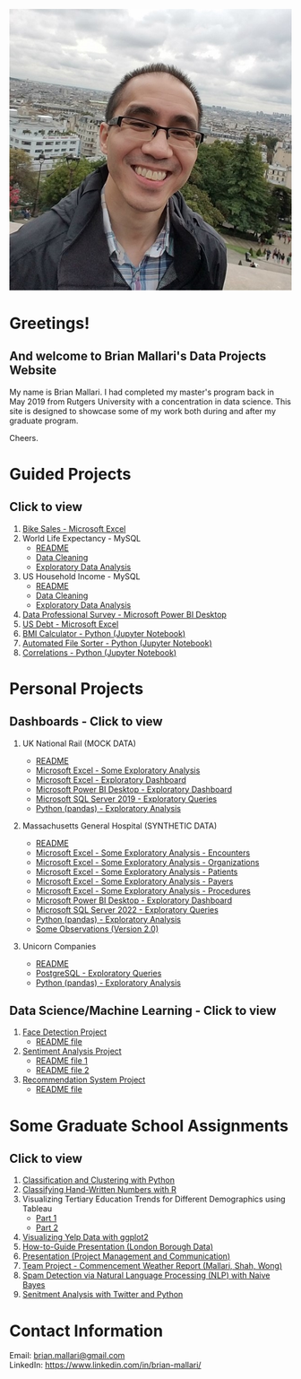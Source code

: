 ![image](GitHub_Profile_Pic_Sacre_Coeur_Paris_cropped.jpg)

# Greetings!
## And welcome to Brian Mallari's Data Projects Website

My name is Brian Mallari. I had completed my master's program back in May 2019 from Rutgers University with a concentration in data science.
This site is designed to showcase some of my work both during and after my graduate program. 

Cheers.

# Guided Projects
## Click to view

1. <a href = "https://github.com/brianmallari/BIke-Sales">Bike Sales - Microsoft Excel</a>
2. World Life Expectancy - MySQL
    - <a href = "https://github.com/brianmallari/World-Life-Expectancy/blob/main/README.md">README</a>
    - <a href = "https://github.com/brianmallari/World-Life-Expectancy/blob/main/World%20Life%20Expectancy%20Data%20Cleaning%20-%20Portfolio%20Version.pdf">Data Cleaning</a>
    - <a href = "https://github.com/brianmallari/World-Life-Expectancy/blob/main/World%20Life%20Expectancy%20Exploratory%20Data%20Analysis%20-%20Portfolio%20Version.pdf">Exploratory Data Analysis</a>
3. US Household Income - MySQL
    - <a href = "https://github.com/brianmallari/US-Household-Income/blob/main/README.md">README</a>
    - <a href = "https://github.com/brianmallari/US-Household-Income/blob/main/US%20Household%20Income%20Data%20Cleaning%20-%20Portfolio%20Version.pdf">Data Cleaning</a>
    - <a href = "https://github.com/brianmallari/US-Household-Income/blob/main/US%20Household%20Income%20Exploratory%20Data%20Analysis%20-%20Portfolio%20Version.pdf">Exploratory Data Analysis</a>
4. <a href = "https://github.com/brianmallari/Data-Professional-Survey">Data Professional Survey - Microsoft Power BI Desktop</a>
5. <a href = "https://github.com/brianmallari/US-Debt">US Debt - Microsoft Excel</a>
6. <a href = "https://github.com/brianmallari/BMI-Calculator/tree/main">BMI Calculator - Python (Jupyter Notebook)</a>
7. <a href = "https://github.com/brianmallari/Automated-File-Sorter/tree/main">Automated File Sorter - Python (Jupyter Notebook)</a>
8. <a href = "https://github.com/brianmallari/Correlation-in-Python/tree/main">Correlations - Python (Jupyter Notebook)</a>

# Personal Projects
## Dashboards - Click to view

1. UK National Rail (MOCK DATA)
    - <a href = "https://github.com/brianmallari/UK-National-Rail-MOCK-DATA/blob/main/README.md">README</a>
    - <a href = "https://github.com/brianmallari/UK-National-Rail-MOCK-DATA/blob/main/Brian%20Mallari%20-%20Some%20Exploratory%20Analysis%20-%20UK%20Train%20Rides%20-%20Excel%20(MOCK%20DATA).xlsx">Microsoft Excel - Some Exploratory Analysis</a>
    - <a href = "https://github.com/brianmallari/UK-National-Rail-MOCK-DATA/blob/main/Brian%20Mallari%20-%20UK%20National%20Rail%20Exploratory%20Dashboard%20-%20Excel%20(Jan%202024%20-%20April%202024%3B%20MOCK%20DATA).xlsx">Microsoft Excel - Exploratory Dashboard</a>
    - <a href = "https://github.com/brianmallari/UK-National-Rail-MOCK-DATA/blob/main/Brian%20Mallari%20-%20UK%20National%20Rail%20Exploratory%20Dashboard%20-%20Power%20BI%20Desktop%20(Jan%202024%20-%20April%202024%3B%20MOCK%20DATA).pbix">Microsoft Power BI Desktop - Exploratory Dashboard</a>
    - <a href = "https://github.com/brianmallari/UK-National-Rail-MOCK-DATA/blob/main/Brian%20Mallari%20-%20UK%20National%20Rail%20Exploratory%20Queries%20-%20Microsoft%20SQL%20Server%202019%20(Jan%202024%20-%20April%202024%3B%20MOCK%20DATA).pdf">Microsoft SQL Server 2019 - Exploratory Queries</a>
    - <a href = "https://github.com/brianmallari/UK-National-Rail-MOCK-DATA/blob/main/Brian%20Mallari%20-%20UK%20National%20Rail%20Exploratory%20Analysis%20-%20Python%20(pandas)%20(Jan%202024%20-%20April%202024%3B%20MOCK%20DATA).pdf">Python (pandas) - Exploratory Analysis</a>
    
2. Massachusetts General Hospital (SYNTHETIC DATA)
    - <a href = "https://github.com/brianmallari/Massachusetts-General-Hospital-SYNTHETIC-DATA/blob/main/README.md">README</a>
    - <a href = "https://github.com/brianmallari/Massachusetts-General-Hospital-SYNTHETIC-DATA/blob/main/Brian%20Mallari%20-%20Some%20Exploratory%20Analysis%20-%20Encounters%20-%20Excel%20(SYNTHETIC%20DATA).xlsx">Microsoft Excel - Some Exploratory Analysis - Encounters</a>
    - <a href = "https://github.com/brianmallari/Massachusetts-General-Hospital-SYNTHETIC-DATA/blob/main/Brian%20Mallari%20-%20Some%20Exploratory%20Analysis%20-%20Organizations%20-%20Excel%20(SYNTHETIC%20DATA).xlsx">Microsoft Excel - Some Exploratory Analysis - Organizations</a>
    - <a href = "https://github.com/brianmallari/Massachusetts-General-Hospital-SYNTHETIC-DATA/blob/main/Brian%20Mallari%20-%20Some%20Exploratory%20Analysis%20-%20Patients%20-%20Excel%20(SYNTHETIC%20DATA).xlsx">Microsoft Excel - Some Exploratory Analysis - Patients</a>
    - <a href = "https://github.com/brianmallari/Massachusetts-General-Hospital-SYNTHETIC-DATA/blob/main/Brian%20Mallari%20-%20Some%20Exploratory%20Analysis%20-%20Payers%20-%20Excel%20(SYNTHETIC%20DATA).xlsx">Microsoft Excel - Some Exploratory Analysis - Payers</a>
    - <a href = "https://github.com/brianmallari/Massachusetts-General-Hospital-SYNTHETIC-DATA/blob/main/Brian%20Mallari%20-%20Some%20Exploratory%20Analysis%20-%20Procedures%20-%20Excel%20(SYNTHETIC%20DATA).xlsx">Microsoft Excel - Some Exploratory Analysis - Procedures</a>
    - <a href = "https://github.com/brianmallari/Massachusetts-General-Hospital-SYNTHETIC-DATA/blob/main/Brian%20Mallari%20-%20Massachussets%20General%20Hospital%20Exploratory%20Dashboard%20-%20Power%20BI%20Desktop%20(SYNTHETIC%20DATA).pbix">Microsoft Power BI Desktop - Exploratory Dashboard</a>
    - <a href = "https://github.com/brianmallari/Massachusetts-General-Hospital-SYNTHETIC-DATA/blob/main/Brian%20Mallari%20-%20Massachusetts%20General%20Hospital%20Exploratory%20Queries%20-%20Microsoft%20SQL%20Server%202022%20(SYNTHETIC%20DATA)%20-%20Version%202.0.pdf">Microsoft SQL Server 2022 - Exploratory Queries</a>
    - <a href = "https://github.com/brianmallari/Massachusetts-General-Hospital-SYNTHETIC-DATA/blob/main/Brian%20Mallari%20-%20Massachusetts%20General%20Hospital%20Exploratory%20Analysis%20-%20Python%20(pandas)%20(SYNTHETIC%20DATA).pdf">Python (pandas) - Exploratory Analysis</a>
    - <a href = "https://github.com/brianmallari/Massachusetts-General-Hospital-SYNTHETIC-DATA/blob/main/Massachusetts%20General%20Hospital%20Project%20-%20Some%20Observations%20(Version%202.0).pdf">Some Observations (Version 2.0)</a>

3. Unicorn Companies
    - <a href = "https://github.com/brianmallari/Unicorn-Companies/blob/main/README.md">README</a>
    - <a href = "https://github.com/brianmallari/Unicorn-Companies/blob/main/Brian%20Mallari%20-%20Unicorn%20Companies%20Exploratory%20Queries%20-%20PostgreSQL%20-%20Version%202.pdf">PostgreSQL - Exploratory Queries</a>
    - <a href = "https://github.com/brianmallari/Unicorn-Companies/blob/main/Brian%20Mallari%20-%20Unicorn%20Companies%20Exploratory%20Analysis%20-%20Python%20(pandas).pdf">Python (pandas) - Exploratory Analysis</a>

## Data Science/Machine Learning - Click to view

1. <a href = "https://github.com/brianmallari/Face-Detection-Project">Face Detection Project</a> 
    - <a href = "https://github.com/brianmallari/Face-Detection-Project/blob/main/Face_Detection_README.pdf">README file</a>
2. <a href = "https://github.com/brianmallari/Sentiment-Analysis-Project">Sentiment Analysis Project</a> 
    - <a href = "https://github.com/brianmallari/Sentiment-Analysis-Project/blob/main/Sentiment_Analysis_README_1st_Half_How_to_Run_Scripts.pdf">README file 1</a>
    - <a href = "https://github.com/brianmallari/Sentiment-Analysis-Project/blob/main/Sentiment_Analysis_README_2nd_Half_Data_Analysis.pdf">README file 2</a>
3. <a href = "https://github.com/brianmallari/Recommendation-System">Recommendation System Project</a> 
    - <a href = "https://github.com/brianmallari/Recommendation-System/blob/main/Recommendation_System_Simple_README.pdf">README file</a>

# Some Graduate School Assignments
## Click to view

1. <a href="https://github.com/brianmallari/brian-mallari.github.io/blob/master/BrianMallari-Sample1-ClassificationAndClusteringwithPython.pdf">Classification and Clustering with Python</a>
2. <a href="https://github.com/brianmallari/brian-mallari.github.io/blob/master/BrianMallari-Sample2-ClassifyingHand-WrittenNumberswithR.pdf">Classifying Hand-Written Numbers with R</a>
3. Visualizing Tertiary Education Trends for Different Demographics using Tableau
    - <a href="https://github.com/brianmallari/brian-mallari.github.io/blob/master/BrianMallari-Sample3a-VisualizingTertiaryEducationTrendsforDifferentDemographicsusingTableau-Part1.pdf">Part 1</a>
    - <a href="https://github.com/brianmallari/brian-mallari.github.io/blob/master/BrianMallari-Sample3b-VisualizingTertiaryEducationTrendsforDifferentDemographicsusingTableau-Part2.pdf">Part 2</a>
4. <a href="https://github.com/brianmallari/brian-mallari.github.io/blob/master/BrianMallari-Sample4-VisualizingYelpDatawithggplot2.pdf">Visualizing Yelp Data with ggplot2</a>
5. <a href="https://github.com/brianmallari/brian-mallari.github.io/blob/master/BrianMallari-Sample5-HowtoGuide-LondonBoroughData.pdf">How-to-Guide Presentation (London Borough Data)</a>
6. <a href="https://github.com/brianmallari/brian-mallari.github.io/blob/master/BrianMallari-Sample6-Presentation-ProjectManagementandCommunication.pdf">Presentation (Project Management and Communication)</a>
7. <a href="https://github.com/brianmallari/brian-mallari.github.io/blob/master/BrianMallari-Sample7-TeamProject-CommencementWeatherReport-MallariShahWong.pdf">Team Project - Commencement Weather Report (Mallari, Shah, Wong)</a>
8. <a href="https://github.com/brianmallari/brian-mallari.github.io/blob/master/BrianMallari-Sample8-NLPwithNaiveBayes.pdf">Spam Detection via Natural Language Processing (NLP) with Naive Bayes</a>
9. <a href="https://github.com/brianmallari/brian-mallari.github.io/blob/master/BrianMallari-Sample9-SentimentAnalysisUsingTwitterandPython.pdf">Senitment Analysis with Twitter and Python</a>

# Contact Information
Email: brian.mallari@gmail.com
<br>
LinkedIn: <a href="https://www.linkedin.com/in/brian-mallari/">https://www.linkedin.com/in/brian-mallari/</a>
